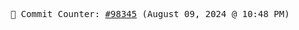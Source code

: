 <p align="center">
    <samp>
        📮 Commit Counter: <a href="https://github.com/Javascript-void0/Javascript-void0/commits/main">#98345</a> (August 09, 2024 @ 10:48 PM)
    </samp>
</p>